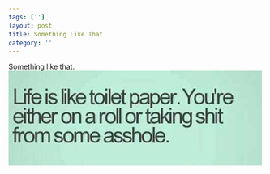 ```yaml
---
tags: ['']
layout: post
title: Something Like That
category: ''
---
```

Something like that.
![Something like that.](/uploads/2014-4-26-something-like-that.jpg)
